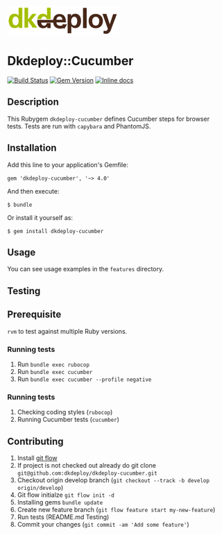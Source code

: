 ![dkdeploy](assets/dkdeploy-logo.png)

# Dkdeploy::Cucumber

[![Build Status](https://api.travis-ci.org/dkdeploy/dkdeploy-cucumber.svg?branch=develop)](https://travis-ci.org/repositories/dkdeploy/dkdeploy-cucumber)
[![Gem Version](https://badge.fury.io/rb/dkdeploy-cucumber.svg)](https://badge.fury.io/rb/dkdeploy-cucumber) [![Inline docs](http://inch-ci.org/github/dkdeploy/dkdeploy-cucumber.svg?branch=develop)](http://inch-ci.org/github/dkdeploy/dkdeploy-cucumber)

## Description

This Rubygem `dkdeploy-cucumber` defines Cucumber steps for browser tests.
Tests are run with `capybara` and PhantomJS.

## Installation

Add this line to your application's Gemfile:

    gem 'dkdeploy-cucumber', '~> 4.0'

And then execute:

    $ bundle

Or install it yourself as:

    $ gem install dkdeploy-cucumber

## Usage

You can see usage examples in the `features` directory.

## Testing

## Prerequisite

`rvm` to test against multiple Ruby versions.

### Running tests

1. Run `bundle exec rubocop`
2. Run `bundle exec cucumber`
3. Run `bundle exec cucumber --profile negative`

### Running tests

1. Checking coding styles (`rubocop`)
2. Running Cucumber tests (`cucumber`)

## Contributing

1. Install [git flow](https://github.com/nvie/gitflow)
2. If project is not checked out already do git clone `git@github.com:dkdeploy/dkdeploy-cucumber.git`
3. Checkout origin develop branch (`git checkout --track -b develop origin/develop`)
4. Git flow initialze `git flow init -d`
5. Installing gems `bundle update`
6. Create new feature branch (`git flow feature start my-new-feature`)
7. Run tests (README.md Testing)
8. Commit your changes (`git commit -am 'Add some feature'`)
